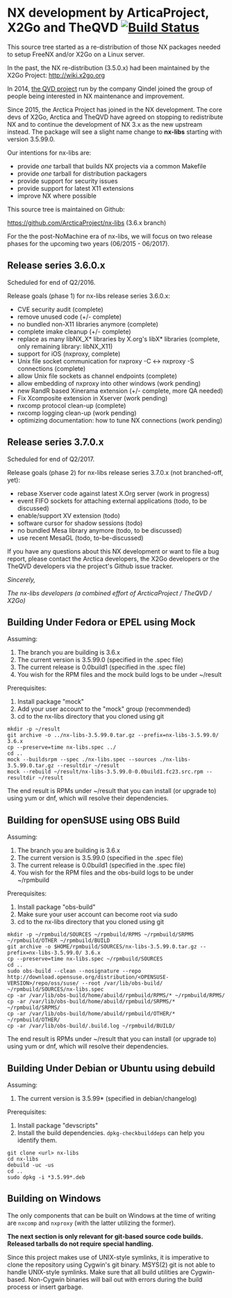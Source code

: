 # NX development by ArticaProject, X2Go and TheQVD [![Build Status](https://travis-ci.org/ArcticaProject/nx-libs.svg)](https://travis-ci.org/ArcticaProject/nx-libs)

This source tree started as a re-distribution of those NX packages needed
to setup FreeNX and/or X2Go on a Linux server.

In the past, the NX re-distribution (3.5.0.x) had been maintained by the X2Go Project:
http://wiki.x2go.org

In 2014, [the QVD project](http://theqvd.com) run by the company Qindel
joined the group of people being interested in NX maintenance and
improvement.

Since 2015, the Arctica Project has joined in the NX development. The core devs
of X2Go, Arctica and TheQVD have agreed on stopping to redistribute NX and to
continue the development of NX 3.x as the new upstream instead. The package
will see a slight name change to **nx-libs** starting with version 3.5.99.0.

Our intentions for nx-libs are:

* provide _one_ tarball that builds NX projects via a common Makefile
* provide _one_ tarball for distribution packagers
* provide support for security issues
* provide support for latest X11 extensions
* improve NX where possible

This source tree is maintained on Github:

  https://github.com/ArcticaProject/nx-libs (3.6.x branch)

For the the post-NoMachine era of nx-libs, we will focus on two release
phases for the upcoming two years (06/2015 - 06/2017).

## Release series 3.6.0.x

Scheduled for end of Q2/2016.

Release goals (phase 1) for nx-libs release series 3.6.0.x:

* CVE security audit (complete)
* remove unused code (+/- complete)
* no bundled non-X11 libraries anymore (complete)
* complete imake cleanup (+/- complete)
* replace as many libNX_X* libraries by X.org's libX* libraries
  (complete, only remaining library: libNX_X11)
* support for iOS (nxproxy, complete)
* Unix file socket communication for nxproxy -C <-> nxproxy -S connections
  (complete)
* allow Unix file sockets as channel endpoints (complete)
* allow embedding of nxproxy into other windows (work pending)
* new RandR based Xinerama extension (+/- complete, more QA needed)
* Fix Xcomposite extension in Xserver (work pending)
* nxcomp protocol clean-up (complete)
* nxcomp logging clean-up (work pending)
* optimizing documentation: how to tune NX connections (work pending)


## Release series 3.7.0.x

Scheduled for end of Q2/2017.

Release goals (phase 2) for nx-libs release series 3.7.0.x (not branched-off, yet):

* rebase Xserver code against latest X.Org server (work in progress)
* event FIFO sockets for attaching external applications
  (todo, to be discussed)
* enable/support XV extension (todo)
* software cursor for shadow sessions (todo)
* no bundled Mesa library anymore (todo, to be discussed)
* use recent MesaGL (todo, to-be-discussed)


If you have any questions about this NX development or want to file a bug
report, please contact the Arctica developers, the X2Go developers or the
TheQVD developers via the project's Github issue tracker.

*Sincerely,*

*The nx-libs developers (a combined effort of ArcticaProject / TheQVD / X2Go)*

## Building Under Fedora or EPEL using Mock

Assuming:

1. The branch you are building is 3.6.x
2. The current version is 3.5.99.0 (specified in the .spec file)
3. The current release is 0.0build1 (specified in the .spec file)
4. You wish for the RPM files and the mock build logs to be under ~/result

Prerequisites:

1. Install package "mock"
2. Add your user account to the "mock" group (recommended)
3. cd to the nx-libs directory that you cloned using git

```
mkdir -p ~/result
git archive -o ../nx-libs-3.5.99.0.tar.gz --prefix=nx-libs-3.5.99.0/ 3.6.x
cp --preserve=time nx-libs.spec ../
cd ..
mock --buildsrpm --spec ./nx-libs.spec --sources ./nx-libs-3.5.99.0.tar.gz --resultdir ~/result
mock --rebuild ~/result/nx-libs-3.5.99.0-0.0build1.fc23.src.rpm --resultdir ~/result
```

The end result is RPMs under ~/result that you can install (or upgrade to) using yum or dnf, which will resolve their dependencies.

## Building for openSUSE using OBS Build

Assuming:

1. The branch you are building is 3.6.x
2. The current version is 3.5.99.0 (specified in the .spec file)
3. The current release is 0.0build1 (specified in the .spec file)
4. You wish for the RPM files and the obs-build logs to be under ~/rpmbuild

Prerequisites:

1. Install package "obs-build"
2. Make sure your user account can become root via sudo
3. cd to the nx-libs directory that you cloned using git

```
mkdir -p ~/rpmbuild/SOURCES ~/rpmbuild/RPMS ~/rpmbuild/SRPMS ~/rpmbuild/OTHER ~/rpmbuild/BUILD
git archive -o $HOME/rpmbuild/SOURCES/nx-libs-3.5.99.0.tar.gz --prefix=nx-libs-3.5.99.0/ 3.6.x
cp --preserve=time nx-libs.spec ~/rpmbuild/SOURCES
cd ..
sudo obs-build --clean --nosignature --repo http://download.opensuse.org/distribution/<OPENSUSE-VERSION>/repo/oss/suse/ --root /var/lib/obs-build/ ~/rpmbuild/SOURCES/nx-libs.spec
cp -ar /var/lib/obs-build/home/abuild/rpmbuild/RPMS/* ~/rpmbuild/RPMS/
cp -ar /var/lib/obs-build/home/abuild/rpmbuild/SRPMS/* ~/rpmbuild/SRPMS/
cp -ar /var/lib/obs-build/home/abuild/rpmbuild/OTHER/* ~/rpmbuild/OTHER/
cp -ar /var/lib/obs-build/.build.log ~/rpmbuild/BUILD/
```

The end result is RPMs under ~/result that you can install (or upgrade to) using yum or dnf, which will resolve their dependencies.

## Building Under Debian or Ubuntu using debuild

Assuming:

1. The current version is 3.5.99\* (specified in debian/changelog)

Prerequisites:

1. Install package "devscripts"
2. Install the build dependencies. `dpkg-checkbuilddeps` can help you identify them.

```
git clone <url> nx-libs
cd nx-libs
debuild -uc -us
cd ..
sudo dpkg -i *3.5.99*.deb
```

## Building on Windows

The only components that can be built on Windows at the time of writing are `nxcomp` and `nxproxy` (with the latter utilizing the former).

**The next section is only relevant for git-based source code builds. Released tarballs do not require special handling.**

Since this project makes use of UNIX-style symlinks, it is imperative to clone the repository using Cygwin's git binary. MSYS(2) git is not able to handle UNIX-style symlinks.
Make sure that all build utilities are Cygwin-based. Non-Cygwin binaries will bail out with errors during the build process or insert garbage.
